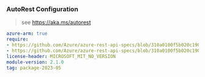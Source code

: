 ### AutoRest Configuration

> see https://aka.ms/autorest

``` yaml
azure-arm: true
require:
- https://github.com/Azure/azure-rest-api-specs/blob/310a0100f5b020c1900c527a6aa70d21992f078a/specification/batch/resource-manager/readme.md
- https://github.com/Azure/azure-rest-api-specs/blob/310a0100f5b020c1900c527a6aa70d21992f078a/specification/batch/resource-manager/readme.go.md
license-header: MICROSOFT_MIT_NO_VERSION
module-version: 2.1.0
tag: package-2023-05
```